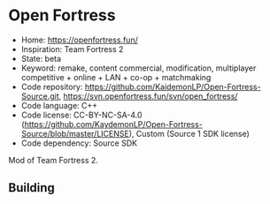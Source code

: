 # Open Fortress

- Home: https://openfortress.fun/
- Inspiration: Team Fortress 2
- State: beta
- Keyword: remake, content commercial, modification, multiplayer competitive + online + LAN + co-op + matchmaking
- Code repository: https://github.com/KaidemonLP/Open-Fortress-Source.git, https://svn.openfortress.fun/svn/open_fortress/
- Code language: C++
- Code license: CC-BY-NC-SA-4.0 (https://github.com/KaydemonLP/Open-Fortress-Source/blob/master/LICENSE), Custom (Source 1 SDK license)
- Code dependency: Source SDK

Mod of Team Fortress 2.

## Building

